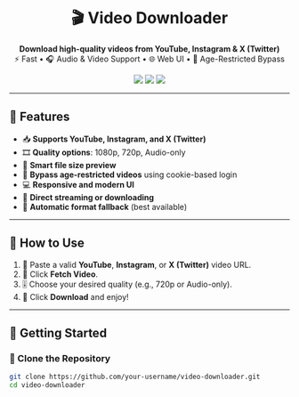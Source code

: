 <h1 align="center">🎬 Video Downloader</h1>

<p align="center">
  <strong>Download high-quality videos from YouTube, Instagram & X (Twitter)</strong><br/>
  ⚡️ Fast • 🎧 Audio & Video Support • 🌐 Web UI • 🔐 Age-Restricted Bypass
</p>

<p align="center">
  <img src="https://img.shields.io/badge/yt--dlp-powered-blue?style=flat-square" />
  <img src="https://img.shields.io/badge/built%20with-react%20&%20express-61dafb?style=flat-square" />
  <img src="https://img.shields.io/github/license/your-username/video-downloader?style=flat-square" />
</p>

---

## 🌟 Features

- 📥 **Supports YouTube, Instagram, and X (Twitter)**
- 🎞️ **Quality options**: 1080p, 720p, Audio-only
- 🧠 **Smart file size preview**
- 🔐 **Bypass age-restricted videos** using cookie-based login
- 💻 **Responsive and modern UI**
- 🚀 **Direct streaming or downloading**
- 🔄 **Automatic format fallback** (best available)

---

## 🧠 How to Use

1. 🔗 Paste a valid **YouTube**, **Instagram**, or **X (Twitter)** video URL.
2. 🎯 Click **Fetch Video**.
3. 🎚️ Choose your desired quality (e.g., 720p or Audio-only).
4. 💾 Click **Download** and enjoy!

---

## 🔧 Getting Started

### 📁 Clone the Repository

```bash
git clone https://github.com/your-username/video-downloader.git
cd video-downloader
